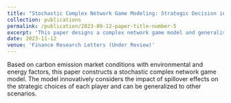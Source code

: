 ```yaml
---
title: "Stochastic Complex Network Game Modeling: Strategic Decision in Carbon Emission Markets with Consideration of Spillover Effects"
collection: publications
permalink: /publication/2023-09-12-paper-title-number-5
excerpt: 'This paper designs a complex network game model and generalises it based on the relevant factors in the carbon emissions trading market.'
date: 2023-11-12
venue: 'Finance Research Letters (Under Review)'
---
```


Based on carbon emission market conditions with environmental and energy factors, this paper constructs a stochastic complex network game model. The model innovatively considers the impact of spillover effects on the strategic choices of each player and can be generalized to other scenarios.


